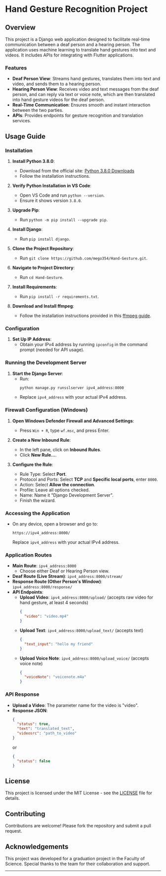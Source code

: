 # Hand Gesture Recognition Project

## Overview
This project is a Django web application designed to facilitate real-time communication between a deaf person and a hearing person. The application uses machine learning to translate hand gestures into text and videos. It includes APIs for integrating with Flutter applications.

### Features
- **Deaf Person View**: Streams hand gestures, translates them into text and video, and sends them to a hearing person.
- **Hearing Person View**: Receives video and text messages from the deaf person, and can reply via text or voice note, which are then translated into hand gesture videos for the deaf person.
- **Real-Time Communication**: Ensures smooth and instant interaction between the two parties.
- **APIs**: Provides endpoints for gesture recognition and translation services.

## Usage Guide

### Installation

1. **Install Python 3.8.0**:
   - Download from the official site: [Python 3.8.0 Downloads](https://www.python.org/downloads/release/python-380/)
   - Follow the installation instructions.

2. **Verify Python Installation in VS Code**:
   - Open VS Code and run `python --version`.
   - Ensure it shows version `3.8.0`.

3. **Upgrade Pip**:
   - Run `python -m pip install --upgrade pip`.

4. **Install Django**:
   - Run `pip install django`.

5. **Clone the Project Repository**:
   - Run `git clone https://github.com/mego354/Hand-Gesture.git`.

6. **Navigate to Project Directory**:
   - Run `cd Hand-Gesture`.

7. **Install Requirements**:
   - Run `pip install -r requirements.txt`.

8. **Download and Install ffmpeg**:
   - Follow the installation instructions provided in this [ffmpeg guide](https://youtu.be/DMEP82yrs5g?si=MQEmjjjLUsmxbItw).

### Configuration

1. **Set Up IP Address**:
   - Obtain your IPv4 address by running `ipconfig` in the command prompt (needed for API usage).

### Running the Development Server

1. **Start the Django Server**:
   - Run:
     ```sh
     python manage.py runsslserver ipv4_address:8000
     ```
   - Replace `ipv4_address` with your actual IPv4 address.

### Firewall Configuration (Windows)

1. **Open Windows Defender Firewall and Advanced Settings**:
   - Press `Win + R`, type `wf.msc`, and press Enter.

2. **Create a New Inbound Rule**:
   - In the left pane, click on **Inbound Rules**.
   - Click **New Rule...**.

3. **Configure the Rule**:
   - Rule Type: Select **Port**.
   - Protocol and Ports: Select **TCP** and **Specific local ports**, enter `8000`.
   - Action: Select **Allow the connection**.
   - Profile: Leave all options checked.
   - Name: Name it "Django Development Server".
   - Finish the wizard.

### Accessing the Application

- On any device, open a browser and go to:
  ```
  https://ipv4_address:8000/
  ```
  Replace `ipv4_address` with your actual IPv4 address.

### Application Routes

- **Main Route**: `ipv4_address:8000`
  - Choose either Deaf or Hearing Person view.
- **Deaf Route (Live Stream)**: `ipv4_address:8000/stream/`
- **Response Route (Other Person's Window)**: `ipv4_address:8000/response/`
- **API Endpoints**:
  - **Upload Video**: `ipv4_address:8000/upload/` (accepts raw video for hand gesture, at least 4 seconds)
    ```json
    {
      "video": "video.mp4"
    }
    ```
  - **Upload Text**: `ipv4_address:8000/upload_text/` (accepts text)
    ```json
    {
      "text_input": "hello my friend"
    }
    ```
  - **Upload Voice Note**: `ipv4_address:8000/upload_voice/` (accepts voice note)
    ```json
    {
      "voiceNote": "voicenote.m4a"
    }
    ```

### API Response

- **Upload a Video**: The parameter name for the video is "video".
- **Response JSON**:
  ```json
  {
    "status": true,
    "text": "translated_text",
    "videosrc": "path_to_video"
  }
  ```
  or
  ```json
  {
    "status": false
  }
  ```

## License
This project is licensed under the MIT License - see the [LICENSE](LICENSE) file for details.

## Contributing
Contributions are welcome! Please fork the repository and submit a pull request.

## Acknowledgements
This project was developed for a graduation project in the Faculty of Science. Special thanks to the team for their collaboration and support.

---


